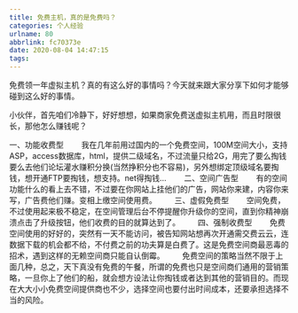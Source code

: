 ```yaml
---
title: 免费主机，真的是免费吗？
categories: 个人经验
urlname: 80
abbrlink: fc70373e
date: 2020-08-04 14:47:15
tags:
---
```

免费领一年虚拟主机？真的有这么好的事情吗？今天就来跟大家分享下如何才能够碰到这么好的事情。



小伙伴，首先咱们冷静下，好好想想，如果商家免费送虚拟主机用，而且时限很长，那他怎么赚钱呢？

   一、功能收费型
　　我在几年前用过国内的一个免费空间，100M空间大小，支持ASP，access数据库，html，提供二级域名，不过流量只给2G，用完了要么掏钱要么去他们论坛灌水赚积分换(当然挣积分也不容易)，另外想绑定顶级域名要掏钱，想开通FTP要掏钱，想支持。net得掏钱…
　　二、空间广告型
　　有的空间功能什么的看上去不错，不过要在你网站上挂他们的广告，网站你来建，内容你来写，广告费他们赚。变相上缴空间使用费。
　　三、虚假免费型
　　空间免费，不过使用起来极不稳定，在空间管理后台不停提醒你升级你的空间，直到你精神崩溃点击了升级按钮，他们收费的目的就算达到了。
　　四、强制收费型
　　免费空间使用的好好的，突然有一天不能访问，被告知网站想再次开通需交费云云，连数据下载的机会都不给，不付费之前的功夫算是白费了。这是免费空间商最恶毒的招术，遇到这样的无赖空间商只能自认倒霉。
　　免费空间的策略当然不限于上面几种，总之，天下真没有免费的午餐，所谓的免费也只是空间商们通用的营销策略，一旦你上了他们的船，就会想方设法让你掏钱或者达到其他的营销目的。而现在大大小小免费空间提供商也不少，选择空间也要付出时间成本，还要承担选择不当的风险。